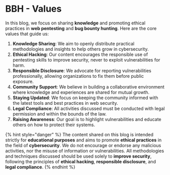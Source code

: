 # BBH - Values

In this blog, we focus on sharing **knowledge** and promoting ethical practices in **web pentesting** and **bug bounty hunting**. Here are the core values that guide us:

1. **Knowledge Sharing**: We aim to openly distribute practical methodologies and insights to help others grow in cybersecurity.
2. **Ethical Hacking**: Our content encourages the responsible use of pentesting skills to improve security, never to exploit vulnerabilities for harm.
3. **Responsible Disclosure**: We advocate for reporting vulnerabilities professionally, allowing organizations to fix them before public exposure.
4. **Community Support**: We believe in building a collaborative environment where knowledge and experiences are shared for mutual growth.
5. **Staying Updated**: We focus on keeping the community informed with the latest tools and best practices in web security.
6. **Legal Compliance**: All activities discussed must be conducted with legal permission and within the bounds of the law.
7. **Raising Awareness**: Our goal is to highlight vulnerabilities and educate others on how to protect their systems.

{% hint style="danger" %}
The content shared on this blog is intended strictly for **educational purposes** and aims to promote **ethical practices** in the field of **cybersecurity**. We do not encourage or endorse any malicious activities, nor the misuse of information or vulnerabilities. All methodologies and techniques discussed should be used solely to **improve security**, following the principles of **ethical hacking**, **responsible disclosure**, and **legal compliance**.
{% endhint %}
